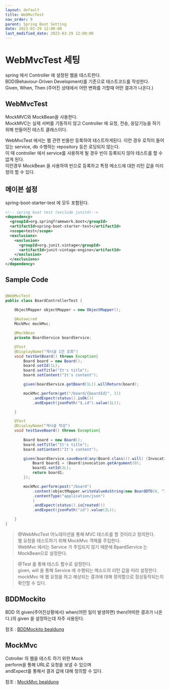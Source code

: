 ```yaml
---
layout: default
title: WebMvcTest
nav_order: 9
parent: Spring Boot Setting
date: 2023-03-29 12:00:00
last_modified_date: 2023-03-29 12:00:00
---
```


# WebMvcTest 세팅 #   
spring 에서 Controller 에 설정된 웹을 테스트한다.    
BDD(Behaviour-Driven Development)를 기준으로 테스트코드를 작성한다.       
Given, When, Then (주어진 상태에서 어떤 변화를 가할때 어떤 결과가 나온다.)   

## WebMvcTest ##   
MockMVC와 MockBean을 사용한다.   
MockMVC는 실제 서버를 기동하지 않고 Controller 에 요청, 전송, 응답기능을 하기 위해 만들어진 테스트 클래스이다.      

WebMvcTest 에서는 웹 관련 빈들만 등록하여 테스트하게된다. 
이런 경우 로직이 들어있는 service, db 수행하는 repository 등은 로딩되지 않는다.    
이 때 controller 에서 service를 사용하게 될 경우 빈이 등록되지 않아 테스트를 할 수 없게 된다.    
이런경우 MockBean 을 사용하여 빈으로 등록하고 특정 메소드에 대한 리턴 값을 미리 정의 할 수 있다. 


## 메이븐 설정 ##

spring-boot-starter-test 에 모두 포함된다.        
```xml
<!-- spring boot test (exclude junit4)-->
<dependency>
  <groupId>org.springframework.boot</groupId>
  <artifactId>spring-boot-starter-test</artifactId>
  <scope>test</scope>
  <exclusions>
    <exclusion>
      <groupId>org.junit.vintage</groupId>
      <artifactId>junit-vintage-engine</artifactId>
    </exclusion>
  </exclusions>
</dependency>
```

## Sample Code ##
```java

@WebMvcTest
public class BoardControllerTest {

    ObjectMapper objectMapper = new ObjectMapper();
    
    @Autowired
    MockMvc mockMvc;

    @MockBean
    private BoardService boardService;

    @Test
    @DisplayName("게시글 1건 조회")
    void testGetBoard() throws Exception{
        Board board = new Board();
        board.setId(1L);
        board.setTitle("It's title");
        board.setContent("It's content");

        given(boardService.getBoard(1L)).willReturn(board);

        mockMvc.perform(get("/board/{boardId}", 1))
            .andExpect(status().isOk())
            .andExpect(jsonPath("$.id").value(1L));

    }

    @Test
    @DisplayName("게시글 작성")
    void testSaveBoard() throws Exception{
  
        Board board = new Board();
        board.setTitle("It's title");
        board.setContent("It's content");

        given(boardService.saveBoard(any(Board.class))).will( (InvocationOnMock invocation) -> {
            Board board1 = (Board)invocation.getArgument(0);
            board1.setId(2L);
            return board1;
        });

        mockMvc.perform(post("/board")
            .content(objectMapper.writeValueAsString(new BoardDTO(0, "It's title", "It's Content", "hhh")))
            .contentType("application/json")
            )
            .andExpect(status().isCreated())
            .andExpect(jsonPath("id").value(2L));

    }
}

```

> @WebMvcTest 어노테이션을 통해 MVC 테스트를 할 것이라고 정의한다.    
> 웹 요청을 테스트하기 위해 MockMvc 객체를 주입한다.   
> WebMvc 에서는 Service 가 주입되지 않기 때문에 BpardService 는 MockBean으로 설정한다.    

> @Test 를 통해 테스트 함수로 설정한다.    
> given, will 을 통해 Service 에 수행되는 메소드의 리턴 값을 미리 설정한다.    
> mockMvc 에 웹 요청을 하고 예상되는 결과에 대해 정의함으로 정상동작되는지 확인할 수 있다.   


##  BDDMockito ##

BDD 의 given(주어진상황에서) when(어떤 일이 발생하면) then(어떠한 결과가 나온다.)의 given 을 설정하는데 자주 사용된다.     

참조 : [BDDMockito bealdung](https://www.baeldung.com/bdd-mockito "BDDMockito bealdung")  

## MockMvc ##
Cotroller 의 웹을 테스트 하기 위한 Mock   
perform을 통해 URL로 요청을 보낼 수 있으며   
andExpect를 통해서 결과 값에 대해 정의할 수 있다.    

참조 : [MockMvc bealdung](https://www.baeldung.com/integration-testing-in-spring "MockMvc bealdung")  